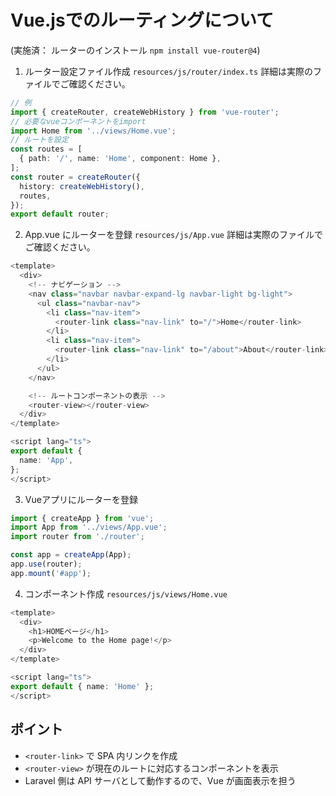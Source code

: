 # Vue.jsでのルーティングについて
(実施済： ルーターのインストール `npm install vue-router@4`)

1. ルーター設定ファイル作成 `resources/js/router/index.ts`
詳細は実際のファイルでご確認ください。
```ts
// 例
import { createRouter, createWebHistory } from 'vue-router';
// 必要なvueコンポーネントをimport
import Home from '../views/Home.vue';
// ルートを設定
const routes = [
  { path: '/', name: 'Home', component: Home },
];
const router = createRouter({
  history: createWebHistory(),
  routes,
});
export default router;
```

2. App.vue にルーターを登録 `resources/js/App.vue`
詳細は実際のファイルでご確認ください。
```ts
<template>
  <div>
    <!-- ナビゲーション -->
    <nav class="navbar navbar-expand-lg navbar-light bg-light">
      <ul class="navbar-nav">
        <li class="nav-item">
          <router-link class="nav-link" to="/">Home</router-link>
        </li>
        <li class="nav-item">
          <router-link class="nav-link" to="/about">About</router-link>
        </li>
      </ul>
    </nav>

    <!-- ルートコンポーネントの表示 -->
    <router-view></router-view>
  </div>
</template>

<script lang="ts">
export default {
  name: 'App',
};
</script>
```

3. Vueアプリにルーターを登録
```ts
import { createApp } from 'vue';
import App from '../views/App.vue';
import router from './router';

const app = createApp(App);
app.use(router);
app.mount('#app');
```

4. コンポーネント作成 `resources/js/views/Home.vue`
```ts
<template>
  <div>
    <h1>HOMEページ</h1>
    <p>Welcome to the Home page!</p>
  </div>
</template>

<script lang="ts">
export default { name: 'Home' };
</script>
```

## ポイント
- `<router-link>` で SPA 内リンクを作成
- `<router-view>` が現在のルートに対応するコンポーネントを表示
- Laravel 側は API サーバとして動作するので、Vue が画面表示を担う